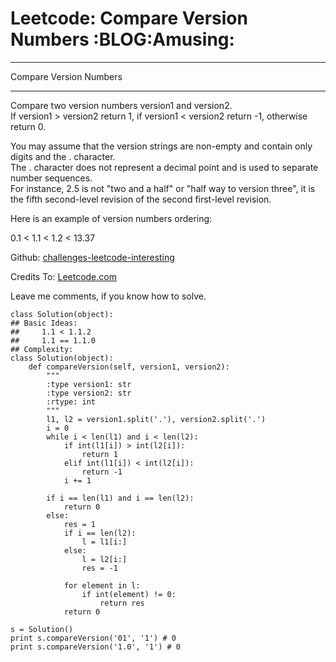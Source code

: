 # Leetcode: Compare Version Numbers     :BLOG:Amusing:


---

Compare Version Numbers  

---

Compare two version numbers version1 and version2.  
If version1 > version2 return 1, if version1 < version2 return -1, otherwise return 0.  

You may assume that the version strings are non-empty and contain only digits and the . character.  
The . character does not represent a decimal point and is used to separate number sequences.  
For instance, 2.5 is not "two and a half" or "half way to version three", it is the fifth second-level revision of the second first-level revision.  

Here is an example of version numbers ordering:  

0.1 < 1.1 < 1.2 < 13.37  

Github: [challenges-leetcode-interesting](https://github.com/DennyZhang/challenges-leetcode-interesting/tree/master/compare-version-numbers)  

Credits To: [Leetcode.com](https://leetcode.com/problems/compare-version-numbers/description/)  

Leave me comments, if you know how to solve.  

    class Solution(object):
    ## Basic Ideas:
    ##     1.1 < 1.1.2
    ##     1.1 == 1.1.0
    ## Complexity:
    class Solution(object):
        def compareVersion(self, version1, version2):
            """
            :type version1: str
            :type version2: str
            :rtype: int
            """
            l1, l2 = version1.split('.'), version2.split('.')
            i = 0
            while i < len(l1) and i < len(l2):
                if int(l1[i]) > int(l2[i]):
                    return 1
                elif int(l1[i]) < int(l2[i]):
                    return -1
                i += 1
    
            if i == len(l1) and i == len(l2):
                return 0
            else:
                res = 1
                if i == len(l2):
                    l = l1[i:]
                else:
                    l = l2[i:]
                    res = -1
    
                for element in l:
                    if int(element) != 0:
                        return res
                return 0
    
    s = Solution()
    print s.compareVersion('01', '1') # 0
    print s.compareVersion('1.0', '1') # 0
